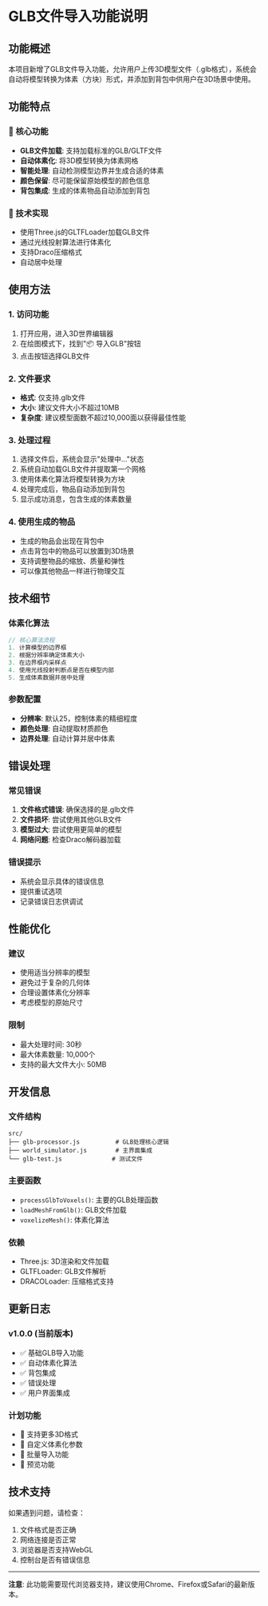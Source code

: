 # GLB文件导入功能说明

## 功能概述

本项目新增了GLB文件导入功能，允许用户上传3D模型文件（.glb格式），系统会自动将模型转换为体素（方块）形式，并添加到背包中供用户在3D场景中使用。

## 功能特点

### 🎯 核心功能
- **GLB文件加载**: 支持加载标准的GLB/GLTF文件
- **自动体素化**: 将3D模型转换为体素网格
- **智能处理**: 自动检测模型边界并生成合适的体素
- **颜色保留**: 尽可能保留原始模型的颜色信息
- **背包集成**: 生成的体素物品自动添加到背包

### 🔧 技术实现
- 使用Three.js的GLTFLoader加载GLB文件
- 通过光线投射算法进行体素化
- 支持Draco压缩格式
- 自动居中处理

## 使用方法

### 1. 访问功能
1. 打开应用，进入3D世界编辑器
2. 在绘图模式下，找到"📦 导入GLB"按钮
3. 点击按钮选择GLB文件

### 2. 文件要求
- **格式**: 仅支持.glb文件
- **大小**: 建议文件大小不超过10MB
- **复杂度**: 建议模型面数不超过10,000面以获得最佳性能

### 3. 处理过程
1. 选择文件后，系统会显示"处理中..."状态
2. 系统自动加载GLB文件并提取第一个网格
3. 使用体素化算法将模型转换为方块
4. 处理完成后，物品自动添加到背包
5. 显示成功消息，包含生成的体素数量

### 4. 使用生成的物品
- 生成的物品会出现在背包中
- 点击背包中的物品可以放置到3D场景
- 支持调整物品的缩放、质量和弹性
- 可以像其他物品一样进行物理交互

## 技术细节

### 体素化算法
```javascript
// 核心算法流程
1. 计算模型的边界框
2. 根据分辨率确定体素大小
3. 在边界框内采样点
4. 使用光线投射判断点是否在模型内部
5. 生成体素数据并居中处理
```

### 参数配置
- **分辨率**: 默认25，控制体素的精细程度
- **颜色处理**: 自动提取材质颜色
- **边界处理**: 自动计算并居中体素

## 错误处理

### 常见错误
1. **文件格式错误**: 确保选择的是.glb文件
2. **文件损坏**: 尝试使用其他GLB文件
3. **模型过大**: 尝试使用更简单的模型
4. **网络问题**: 检查Draco解码器加载

### 错误提示
- 系统会显示具体的错误信息
- 提供重试选项
- 记录错误日志供调试

## 性能优化

### 建议
- 使用适当分辨率的模型
- 避免过于复杂的几何体
- 合理设置体素化分辨率
- 考虑模型的原始尺寸

### 限制
- 最大处理时间: 30秒
- 最大体素数量: 10,000个
- 支持的最大文件大小: 50MB

## 开发信息

### 文件结构
```
src/
├── glb-processor.js          # GLB处理核心逻辑
├── world_simulator.js        # 主界面集成
└── glb-test.js              # 测试文件
```

### 主要函数
- `processGlbToVoxels()`: 主要的GLB处理函数
- `loadMeshFromGlb()`: GLB文件加载
- `voxelizeMesh()`: 体素化算法

### 依赖
- Three.js: 3D渲染和文件加载
- GLTFLoader: GLB文件解析
- DRACOLoader: 压缩格式支持

## 更新日志

### v1.0.0 (当前版本)
- ✅ 基础GLB导入功能
- ✅ 自动体素化算法
- ✅ 背包集成
- ✅ 错误处理
- ✅ 用户界面集成

### 计划功能
- 🔄 支持更多3D格式
- 🔄 自定义体素化参数
- 🔄 批量导入功能
- 🔄 预览功能

## 技术支持

如果遇到问题，请检查：
1. 文件格式是否正确
2. 网络连接是否正常
3. 浏览器是否支持WebGL
4. 控制台是否有错误信息

---

**注意**: 此功能需要现代浏览器支持，建议使用Chrome、Firefox或Safari的最新版本。 